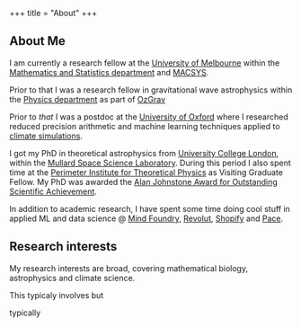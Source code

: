 +++
title = "About"
+++

## About Me

I am currently a research fellow at the [University of Melbourne](https://physics.unimelb.edu.au/) within the [Mathematics and Statistics department](https://ms.unimelb.edu.au) and [MACSYS](https://macsys.org). 

Prior to that I was a research fellow in gravitational wave astrophysics within the [Physics department](https://physics.unimelb.edu.au) as part of [OzGrav](https://www.ozgrav.org) 

Prior to _that_ I was a postdoc at the [University of Oxford](https://www.physics.ox.ac.uk/research/group/predictability-weather-and-climate) where I researched reduced precision arithmetic and machine learning techniques applied to [climate simulations](https://www.pnas.org/doi/10.1073/pnas.1906691116).

I got my PhD in theoretical astrophysics from [University College London](https://www.ucl.ac.uk/), within the [Mullard Space Science Laboratory](https://www.ucl.ac.uk/mssl/). During this period I also spent time at the [Perimeter Institute for Theoretical Physics](https://perimeterinstitute.ca/) as Visiting Graduate Fellow. My PhD was awarded the [Alan Johnstone Award for Outstanding Scientific Achievement](https://www.ucl.ac.uk/mssl/department/space-climate-physics-awards).

In addition to academic research, I have spent some time doing cool stuff in applied ML and data science @ [Mind Foundry](https://www.mindfoundry.ai/), [Revolut](https://www.revolut.com/discover-our-company/), [Shopify](https://www.shopify.com/careers) and [Pace](https://www.crunchbase.com/organization/pacerevenue).

## Research interests

My research interests are broad, covering mathematical biology, astrophysics and climate science.

This typicaly involves but 

typically 